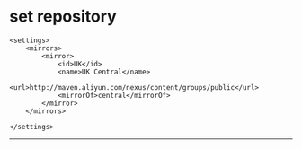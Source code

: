 # set repository

    <settings>
        <mirrors>
            <mirror>
                <id>UK</id>
                <name>UK Central</name>
                <url>http://maven.aliyun.com/nexus/content/groups/public</url>
                <mirrorOf>central</mirrorOf>
            </mirror>
        </mirrors>

    </settings>
    
    
----
